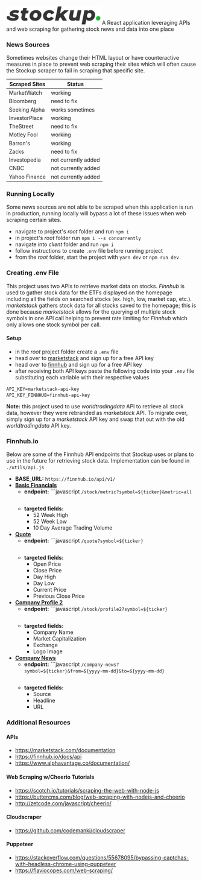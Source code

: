 <!-- ![alt text](./client/src/assets/StockupLogo.png "Stockup") -->
<img src="./client/src/assets/StockupLogo.png" width="250">
A React application leveraging APIs and web scraping for gathering stock news and data into one place

### News Sources
Sometimes websites change their HTML layout or have counteractive measures in place to prevent web scraping their sites which will often cause the Stockup scraper to fail in scraping that specific site.

| Scraped Sites | Status                 |
| ------------- | ---------------------- |
| MarketWatch   | working                |
| Bloomberg     | need to fix            |
| Seeking Alpha | works sometimes        |
| InvestorPlace | working                |
| TheStreet     | need to fix            |
| Motley Fool   | working                |
| Barron's      | working                |
| Zacks         | need to fix            |
| Investopedia  | not currently added    |
| CNBC          | not currently added    |
| Yahoo Finance | not currently added    |

### Running Locally 
Some news sources are not able to be scraped when this application is run in production, running locally will bypass a lot of these issues when web scraping certain sites.
- navigate to project's *root* folder and run ```npm i```
- in project's *root* folder run ```npm i --s concurrently```
- navigate into *client* folder and run ```npm i```
- follow instructions to create ```.env``` file before running project
- from the *root* folder, start the project with ```yarn dev``` or ```npm run dev```

### Creating .env File
This project uses two APIs to retrieve market data on stocks. *Finnhub* is used to gather stock data for the ETFs displayed on the homepage including all the fields on searched stocks (ex. high, low, market cap, etc.). *marketstack* gathers stock data for all stocks saved to the homepage; this is done because *marketstack* allows for the querying of multiple stock symbols in one API call helping to prevent rate limiting for *Finnhub* which only allows one stock symbol per call.

#### Setup
- in the *root* project folder create a `.env` file
- head over to [marketstack](https://www.marketstack.com/) and sign up for a free API key
- head over to [finnhub](https://finnhub.io/) and sign up for a free API key
- after receiving both API keys paste the following code into your `.env` file substituting each variable with their respective values
```
API_KEY=marketstack-api-key
API_KEY_FINNHUB=finnhub-api-key
```

**Note:** this project used to use *worldtradingdata* API to retrieve all stock data, however they were rebranded as *marketstack* API. To migrate over, simply sign up for a *marketstack* API key and swap that out with the old *worldtradingdata* API key.

### Finnhub.io
Below are some of the Finnhub API endpoints that Stockup uses or plans to use in the future for retrieving stock data. Implementation can be found in `./utils/api.js`

- **BASE_URL:** `https://finnhub.io/api/v1/`
- **[Basic Financials](https://finnhub.io/docs/api#company-basic-financials)**
  - **endpoint:** ```javascript 
    `/stock/metric?symbol=${ticker}&metric=all` 
    ```
  - **targeted fields:** 
    - 52 Week High
    - 52 Week Low
    - 10 Day Average Trading Volume
- **[Quote](https://finnhub.io/docs/api#quote)**
  - **endpoint:** ```javascript 
    `/quote?symbol=${ticker}` 
    ```
  - **targeted fields:**
    - Open Price
    - Close Price
    - Day High
    - Day Low
    - Current Price
    - Previous Close Price
- **[Company Profile 2](https://finnhub.io/docs/api#company-profile2)**
  - **endpoint:** ```javascript 
    `/stock/profile2?symbol=${ticker}` 
    ```
  - **targeted fields:**
    - Company Name
    - Market Capitalization
    - Exchange
    - Logo Image 
- **[Company News](https://finnhub.io/docs/api#company-news)**
  - **endpoint:** ```javascript 
    `/company-news?symbol=${ticker}&from=${yyyy-mm-dd}&to=${yyyy-mm-dd}` 
    ```
  - **targeted fields:**
    - Source
    - Headline
    - URL

### Additional Resources
#### APIs
- https://marketstack.com/documentation
- https://finnhub.io/docs/api
- https://www.alphavantage.co/documentation/

#### Web Scraping w/Cheerio Tutorials
- https://scotch.io/tutorials/scraping-the-web-with-node-js
- https://buttercms.com/blog/web-scraping-with-nodejs-and-cheerio
- http://zetcode.com/javascript/cheerio/

#### Cloudscraper
- https://github.com/codemanki/cloudscraper

#### Puppeteer 
- https://stackoverflow.com/questions/55678095/bypassing-captchas-with-headless-chrome-using-puppeteer
- https://flaviocopes.com/web-scraping/
